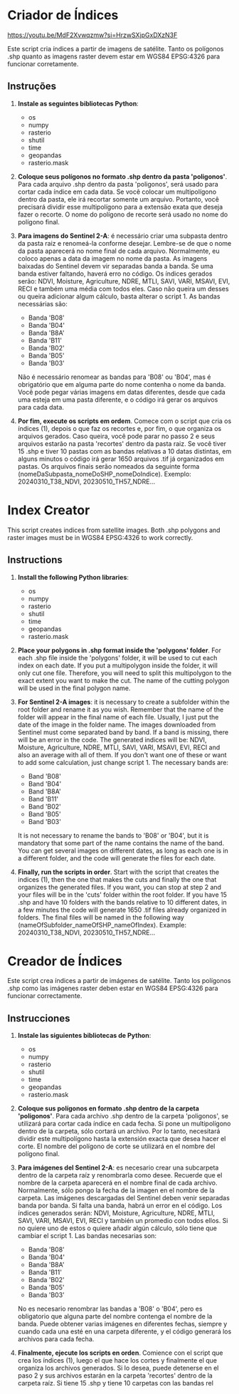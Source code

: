 # Criador de Índices
https://youtu.be/MdF2Xvwqzmw?si=HrzwSXjpGxDXzN3F

Este script cria índices a partir de imagens de satélite. Tanto os polígonos .shp quanto as imagens raster devem estar em WGS84 EPSG:4326 para funcionar corretamente.

## Instruções

1. **Instale as seguintes bibliotecas Python**:
    - os
    - numpy
    - rasterio
    - shutil
    - time
    - geopandas
    - rasterio.mask

2. **Coloque seus polígonos no formato .shp dentro da pasta 'poligonos'**. Para cada arquivo .shp dentro da pasta 'poligonos', será usado para cortar cada índice em cada data. Se você colocar um multipolígono dentro da pasta, ele irá recortar somente um arquivo. Portanto, você precisará dividir esse multipolígono para a extensão exata que deseja fazer o recorte. O nome do polígono de recorte será usado no nome do polígono final.

3. **Para imagens do Sentinel 2-A**: é necessário criar uma subpasta dentro da pasta raiz e renomeá-la conforme desejar. Lembre-se de que o nome da pasta aparecerá no nome final de cada arquivo. Normalmente, eu coloco apenas a data da imagem no nome da pasta. As imagens baixadas do Sentinel devem vir separadas banda a banda. Se uma banda estiver faltando, haverá erro no código. Os índices gerados serão: NDVI, Moisture, Agriculture, NDRE, MTLI, SAVI, VARI, MSAVI, EVI, RECI e também uma média com todos eles. Caso não queira um desses ou queira adicionar algum cálculo, basta alterar o script 1. As bandas necessárias são: 
    - Banda 'B08'
    - Banda 'B04'
    - Banda 'B8A'
    - Banda 'B11'
    - Banda 'B02'
    - Banda 'B05'
    - Banda 'B03'

    Não é necessário renomear as bandas para 'B08' ou 'B04', mas é obrigatório que em alguma parte do nome contenha o nome da banda. Você pode pegar várias imagens em datas diferentes, desde que cada uma esteja em uma pasta diferente, e o código irá gerar os arquivos para cada data.

4. **Por fim, execute os scripts em ordem**. Comece com o script que cria os índices (1), depois o que faz os recortes e, por fim, o que organiza os arquivos gerados. Caso queira, você pode parar no passo 2 e seus arquivos estarão na pasta 'recortes' dentro da pasta raiz. Se você tiver 15 .shp e tiver 10 pastas com as bandas relativas a 10 datas distintas, em alguns minutos o código irá gerar 1650 arquivos .tif já organizados em pastas. Os arquivos finais serão nomeados da seguinte forma (nomeDaSubpasta_nomeDoSHP_nomeDoIndice). Exemplo: 20240310_T38_NDVI, 20230510_TH57_NDRE...

# Index Creator

This script creates indices from satellite images. Both .shp polygons and raster images must be in WGS84 EPSG:4326 to work correctly.


## Instructions

1. **Install the following Python libraries**:
    - os
    - numpy
    - rasterio
    - shutil
    - time
    - geopandas
    - rasterio.mask

2. **Place your polygons in .shp format inside the 'polygons' folder**. For each .shp file inside the 'polygons' folder, it will be used to cut each index on each date. If you put a multipolygon inside the folder, it will only cut one file. Therefore, you will need to split this multipolygon to the exact extent you want to make the cut. The name of the cutting polygon will be used in the final polygon name.

3. **For Sentinel 2-A images**: it is necessary to create a subfolder within the root folder and rename it as you wish. Remember that the name of the folder will appear in the final name of each file. Usually, I just put the date of the image in the folder name. The images downloaded from Sentinel must come separated band by band. If a band is missing, there will be an error in the code. The generated indices will be: NDVI, Moisture, Agriculture, NDRE, MTLI, SAVI, VARI, MSAVI, EVI, RECI and also an average with all of them. If you don't want one of these or want to add some calculation, just change script 1. The necessary bands are: 
    - Band 'B08'
    - Band 'B04'
    - Band 'B8A'
    - Band 'B11'
    - Band 'B02'
    - Band 'B05'
    - Band 'B03'

    It is not necessary to rename the bands to 'B08' or 'B04', but it is mandatory that some part of the name contains the name of the band. You can get several images on different dates, as long as each one is in a different folder, and the code will generate the files for each date.

4. **Finally, run the scripts in order**. Start with the script that creates the indices (1), then the one that makes the cuts and finally the one that organizes the generated files. If you want, you can stop at step 2 and your files will be in the 'cuts' folder within the root folder. If you have 15 .shp and have 10 folders with the bands relative to 10 different dates, in a few minutes the code will generate 1650 .tif files already organized in folders. The final files will be named in the following way (nameOfSubfolder_nameOfSHP_nameOfIndex). Example: 20240310_T38_NDVI, 20230510_TH57_NDRE...


# Creador de Índices

Este script crea índices a partir de imágenes de satélite. Tanto los polígonos .shp como las imágenes raster deben estar en WGS84 EPSG:4326 para funcionar correctamente.

## Instrucciones

1. **Instale las siguientes bibliotecas de Python**:
    - os
    - numpy
    - rasterio
    - shutil
    - time
    - geopandas
    - rasterio.mask

2. **Coloque sus polígonos en formato .shp dentro de la carpeta 'poligonos'**. Para cada archivo .shp dentro de la carpeta 'poligonos', se utilizará para cortar cada índice en cada fecha. Si pone un multipolígono dentro de la carpeta, sólo cortará un archivo. Por lo tanto, necesitará dividir este multipolígono hasta la extensión exacta que desea hacer el corte. El nombre del polígono de corte se utilizará en el nombre del polígono final.

3. **Para imágenes del Sentinel 2-A**: es necesario crear una subcarpeta dentro de la carpeta raíz y renombrarla como desee. Recuerde que el nombre de la carpeta aparecerá en el nombre final de cada archivo. Normalmente, sólo pongo la fecha de la imagen en el nombre de la carpeta. Las imágenes descargadas del Sentinel deben venir separadas banda por banda. Si falta una banda, habrá un error en el código. Los índices generados serán: NDVI, Moisture, Agriculture, NDRE, MTLI, SAVI, VARI, MSAVI, EVI, RECI y también un promedio con todos ellos. Si no quiere uno de estos o quiere añadir algún cálculo, sólo tiene que cambiar el script 1. Las bandas necesarias son: 
    - Banda 'B08'
    - Banda 'B04'
    - Banda 'B8A'
    - Banda 'B11'
    - Banda 'B02'
    - Banda 'B05'
    - Banda 'B03'

    No es necesario renombrar las bandas a 'B08' o 'B04', pero es obligatorio que alguna parte del nombre contenga el nombre de la banda. Puede obtener varias imágenes en diferentes fechas, siempre y cuando cada una esté en una carpeta diferente, y el código generará los archivos para cada fecha.

4. **Finalmente, ejecute los scripts en orden**. Comience con el script que crea los índices (1), luego el que hace los cortes y finalmente el que organiza los archivos generados. Si lo desea, puede detenerse en el paso 2 y sus archivos estarán en la carpeta 'recortes' dentro de la carpeta raíz. Si tiene 15 .shp y tiene 10 carpetas con las bandas rel
